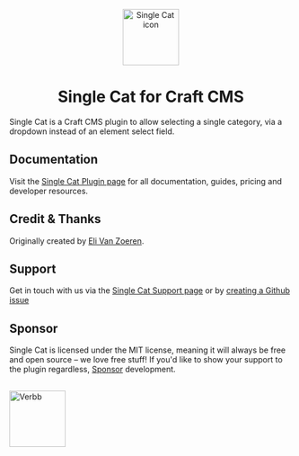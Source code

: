 <p align="center"><img src="https://verbb.imgix.net/plugins/single-cat/single-cat-icon.svg" width="100" height="100" alt="Single Cat icon"></p>
<h1 align="center">Single Cat for Craft CMS</h1>

Single Cat is a Craft CMS plugin to allow selecting a single category, via a dropdown instead of an element select field.

## Documentation
Visit the [Single Cat Plugin page](https://verbb.io/craft-plugins/single-cat) for all documentation, guides, pricing and developer resources.

## Credit & Thanks
Originally created by [Eli Van Zoeren](https://elivz.com).

## Support
Get in touch with us via the [Single Cat Support page](https://verbb.io/craft-plugins/single-cat/support) or by [creating a Github issue](https://github.com/verbb/single-cat/issues)

## Sponsor
Single Cat is licensed under the MIT license, meaning it will always be free and open source – we love free stuff! If you'd like to show your support to the plugin regardless, [Sponsor](https://github.com/sponsors/verbb) development.

<h2></h2>

<a href="https://verbb.io" target="_blank">
    <img width="100" src="https://verbb.io/assets/img/verbb-pill.svg" alt="Verbb">
</a>
